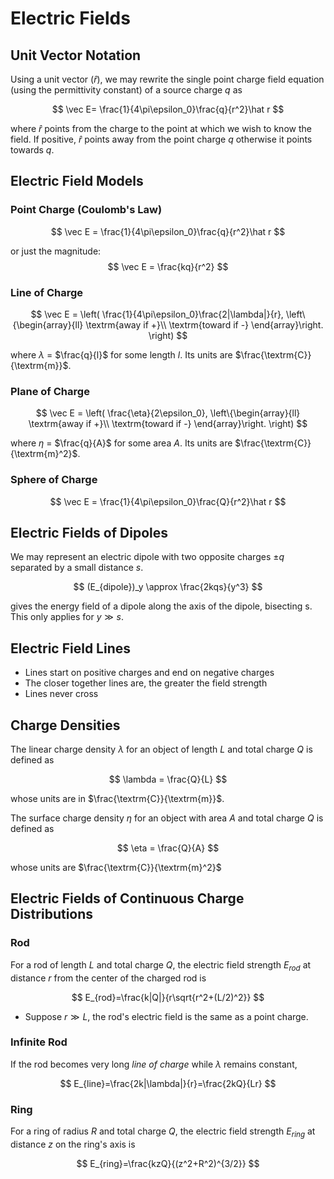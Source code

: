 # Electric Fields

## Unit Vector Notation
Using a unit vector ($\hat r$), we may rewrite the single point charge field equation (using the permittivity constant) of a source charge $q$ as

$$
\vec E= \frac{1}{4\pi\epsilon_0}\frac{q}{r^2}\hat r
$$

where $\hat r$ points from the charge to the point at which we wish to know the field. If positive, $\hat r$ points away from the point charge $q$ otherwise it points towards $q$.

## Electric Field Models

### Point Charge (Coulomb's Law)
$$
\vec E = \frac{1}{4\pi\epsilon_0}\frac{q}{r^2}\hat r
$$

or just the magnitude:
$$
\vec E = \frac{kq}{r^2}
$$

### Line of Charge
$$
\vec E = \left(
    \frac{1}{4\pi\epsilon_0}\frac{2|\lambda|}{r},
    \left\{\begin{array}{ll}
        \textrm{away if +}\\
        \textrm{toward if -}
    \end{array}\right.
\right)
$$

where $\lambda$ = $\frac{q}{l}$ for some length $l$. Its units are $\frac{\textrm{C}}{\textrm{m}}$.

### Plane of Charge
$$
\vec E = \left(
    \frac{\eta}{2\epsilon_0},
    \left\{\begin{array}{ll}
        \textrm{away if +}\\
        \textrm{toward if -}
    \end{array}\right.
\right)
$$

where $\eta$ = $\frac{q}{A}$ for some area $A$. Its units are $\frac{\textrm{C}}{\textrm{m}^2}$.

### Sphere of Charge
$$
\vec E = \frac{1}{4\pi\epsilon_0}\frac{Q}{r^2}\hat r
$$

## Electric Fields of Dipoles
We may represent an electric dipole with two opposite charges $\pm q$ separated by a small distance $s$.

$$
(E_{dipole})_y \approx \frac{2kqs}{y^3}
$$

gives the energy field of a dipole along the axis of the dipole, bisecting s. This only applies for $y\gg s$.

## Electric Field Lines
- Lines start on positive charges and end on negative charges
- The closer together lines are, the greater the field strength
- Lines never cross

## Charge Densities

The linear charge density $\lambda$ for an object of length $L$ and total charge $Q$ is defined as

$$
\lambda = \frac{Q}{L}
$$

whose units are in $\frac{\textrm{C}}{\textrm{m}}$.

The surface charge density $\eta$ for an object with area $A$ and total charge $Q$ is defined as

$$
\eta = \frac{Q}{A}
$$

whose units are $\frac{\textrm{C}}{\textrm{m}^2}$

## Electric Fields of Continuous Charge Distributions

### Rod

For a rod of length $L$ and total charge $Q$, the electric field strength $E_{rod}$ at distance $r$ from the center of the charged rod is

$$
E_{rod}=\frac{k|Q|}{r\sqrt{r^2+(L/2)^2}}
$$

- Suppose $r\gg L$, the rod's electric field is the same as a point charge.

### Infinite Rod

If the rod becomes very long *line of charge* while $\lambda$ remains constant,

$$
E_{line}=\frac{2k|\lambda|}{r}=\frac{2kQ}{Lr}
$$

### Ring

For a ring of radius $R$ and total charge $Q$, the electric field strength $E_{ring}$ at distance $z$ on the ring's axis is

$$
E_{ring}=\frac{kzQ}{(z^2+R^2)^{3/2}}
$$